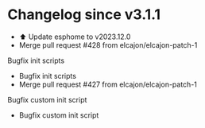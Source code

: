 # Changelog since v3.1.1
- ⬆️ Update esphome to v2023.12.0 
- Merge pull request #428 from elcajon/elcajon-patch-1

Bugfix init scripts 
- Bugfix init scripts 
- Merge pull request #427 from elcajon/elcajon-patch-1

Bugfix custom init script 
- Bugfix custom init script 
